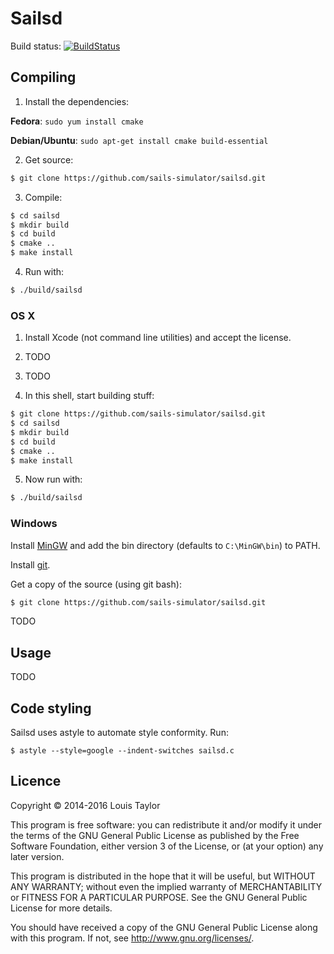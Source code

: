 Sailsd
======

Build status: [![BuildStatus](https://travis-ci.org/sails-simulator/sailsd.svg?branch=master)](https://travis-ci.org/sails-simulator/sailsd)

Compiling
---------

  1. Install the dependencies:

  __Fedora__: `sudo yum install cmake`

  __Debian/Ubuntu__: `sudo apt-get install cmake build-essential`

  2. Get source:

  ```bash
  $ git clone https://github.com/sails-simulator/sailsd.git
  ```

  3. Compile:

  ```bash
  $ cd sailsd
  $ mkdir build
  $ cd build
  $ cmake ..
  $ make install
  ```

  4. Run with:

  ```bash
  $ ./build/sailsd
  ```

### OS X

  1. Install Xcode (not command line utilities) and accept the license.

  2. TODO

  3. TODO

  4. In this shell, start building stuff:

  ```bash
  $ git clone https://github.com/sails-simulator/sailsd.git
  $ cd sailsd
  $ mkdir build
  $ cd build
  $ cmake ..
  $ make install
  ```

  5. Now run with:

  ```bash
  $ ./build/sailsd
  ```

### Windows

Install [MinGW](http://www.mingw.org/) and add the bin directory (defaults to
`C:\MinGW\bin`) to PATH.

Install [git](http://git-scm.com/download/win).

Get a copy of the source (using git bash):

```bash
$ git clone https://github.com/sails-simulator/sailsd.git
```

TODO


Usage
-----

TODO

Code styling
------------

Sailsd uses astyle to automate style conformity. Run:

    $ astyle --style=google --indent-switches sailsd.c

Licence
-------

Copyright © 2014-2016 Louis Taylor

This program is free software: you can redistribute it and/or modify it under
the terms of the GNU General Public License as published by the Free Software
Foundation, either version 3 of the License, or (at your option) any later
version.

This program is distributed in the hope that it will be useful, but WITHOUT ANY
WARRANTY; without even the implied warranty of MERCHANTABILITY or FITNESS FOR A
PARTICULAR PURPOSE.  See the GNU General Public License for more details.

You should have received a copy of the GNU General Public License along with
this program.  If not, see <http://www.gnu.org/licenses/>.
